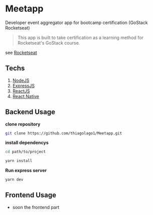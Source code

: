 # Meetapp
Developer event aggregator app for bootcamp certification (GoStack Rocketseat)
> This app is built to take certification as a learning method for Rocketseat's GoStack course.

see [Rocketseat](https://rocketseat.com.br/)

## Techs
1. [NodeJS](https://nodejs.org/en/)
2. [ExpressJS](https://expressjs.com/pt-br/)
3. [ReactJS](https://pt-br.reactjs.org/)
4. [React Native](https://facebook.github.io/react-native/)

## Backend Usage

**clone repository**
```bash
git clone https://github.com/thiagolago1/Meetapp.git
```

**install dependencys**
```bash
cd path/to/project

yarn install
```

**Run express server**
```bash
yarn dev
```

## Frontend Usage

* soon the frontend part

